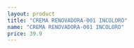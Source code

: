 ```yaml
---
layout: product
title: "CREMA RENOVADORA-001 INCOLORO"
name: "CREMA RENOVADORA-001 INCOLORO"
price: 39.9
---
```


